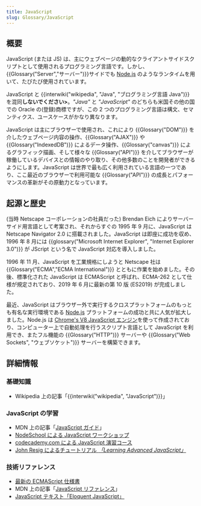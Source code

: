 ```yaml
---
title: JavaScript
slug: Glossary/JavaScript
---
```


## 概要

JavaScript (または JS) は、主にウェブページの動的なクライアントサイドスクリプトとして使用されるプログラミング言語です。しかし、{{Glossary("Server","サーバー")}}サイドでも [Node.js](https://nodejs.org/) のようなランタイムを用いて、たびたび使用されています。

JavaScript と {{interwiki("wikipedia", "Java", "ブログラミング言語 Java")}} を混同**しないでください>**。_"Java"_ と _"JavaScript"_ のどちらも米国その他の国での Oracle の(登録)商標ですが、この 2 つのプログラミング言語は構文、セマンティクス、ユースケースがかなり異なります。

JavaScript は主にブラウザーで使用され、これにより {{Glossary("DOM")}} を介したウェブページ内容の操作、{{Glossary("AJAX")}} や {{Glossary("IndexedDB")}} によるデータ操作、{{Glossary("canvas")}} によるグラフィック描画、そして様々な {{Glossary("API")}} を介してブラウザーが稼働しているデバイスとの情報のやり取り、その他多数のことを開発者ができるようにします。JavaScript は世界で最も広く利用されている言語の一つであり、ここ最近のブラウザーで利用可能な {{Glossary("API")}} の成長とパフォーマンスの革新がその原動力となっています。

## 起源と歴史

(当時 Netscape コーポレーションの社員だった) Brendan Eich によりサーバーサイド用言語として考案され、それからすぐの 1995 年 9 月に、JavaScript は Netscape Navigator 2.0 に搭載されました。JavaScript は即座に成功を収め、1996 年 8 月には {{glossary("Microsoft Internet Explorer", "Internet Explorer 3.0")}} が JScript という名で JavaScript 対応を導入しました。

1996 年 11 月、JavaScript を工業規格にしようと Netscape 社は {{Glossary("ECMA","ECMA International")}} とともに作業を始めました。その後、標準化された JavaScript は ECMAScript と呼ばれ、ECMA-262 として仕様が規定されており、2019 年 6 月に最新の第 10 版 (ES2019) が完成しました。

最近、JavaScript はブラウザー外で実行するクロスプラットフォームのもっとも有名な実行環境である [Node.js](https://nodejs.org/) プラットフォームの成功と共に人気が拡大しました。Node.js は [Chrome's V8 JavaScript エンジン](<https://en.wikipedia.org/wiki/V8_(JavaScript_engine)>)を使って作成されており、コンピューター上で自動処理を行うスクリプト言語として JavaScript を利用でき、またフル機能の {{Glossary("HTTP")}} サーバーや {{Glossary("Web Sockets", "ウェブソケット")}} サーバーを構築できます。

## 詳細情報

### 基礎知識

- Wikipedia 上の記事「{{interwiki("wikipedia", "JavaScript")}}」

### JavaScript の学習

- MDN 上の記事「[JavaScript ガイド](/ja/docs/Web/JavaScript/Guide)」
- [NodeSchool による JavaScript ワークショップ](http://nodeschool.io/#workshoppers)
- [codecademy.com による JavaScript 演習コース](https://www.codecademy.com/tracks/javascript)
- [John Resig によるチュートリアル _「Learning Advanced JavaScript」_](http://ejohn.org/apps/learn/)

### 技術リファレンス

- [最新の ECMAScript 仕様書](http://www.ecma-international.org/publications/standards/Ecma-262.htm)
- MDN 上の記事「[JavaScript リファレンス](/ja/docs/Web/JavaScript/Reference)」
- [JavaScript テキスト「Eloquent JavaScript」](http://eloquentjavascript.net/)
